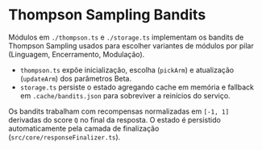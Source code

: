 # Thompson Sampling Bandits

Módulos em `./thompson.ts` e `./storage.ts` implementam os bandits de Thompson Sampling usados para escolher variantes de módulos por pilar (Linguagem, Encerramento, Modulação).

- `thompson.ts` expõe inicialização, escolha (`pickArm`) e atualização (`updateArm`) dos parâmetros Beta.
- `storage.ts` persiste o estado agregando cache em memória e fallback em `.cache/bandits.json` para sobreviver a reinícios do serviço.

Os bandits trabalham com recompensas normalizadas em `[-1, 1]` derivadas do score `Q` no final da resposta. O estado é persistido automaticamente pela camada de finalização (`src/core/responseFinalizer.ts`).
